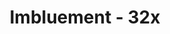 ---
title: Imbluement - 32x
permalink: /article/compliance32xAddons/Imbluement
comments: true
comments-id: Imbluement
header-img: article/compliance32xAddons/Imbluement.png

long_text: 'Changes all things "enchanting" to "imbluing" for consistency with lapis as the ingredient.'

authors:
  - Cyberization

download: 
  - Github:
    - https://github.com/Compliance-Addons/Addons/raw/master/32x/Imbluement.zip
---